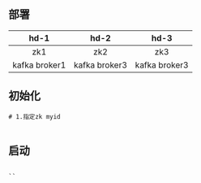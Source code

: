 
## 部署


|     hd-1      |     hd-2      |     hd-3      |
|:-------------:|:-------------:|:-------------:|
|      zk1      |      zk2      |      zk3      |
| kafka broker1 | kafka broker3 | kafka broker3 |


## 初始化

```
# 1.指定zk myid


```
## 启动
```

``
